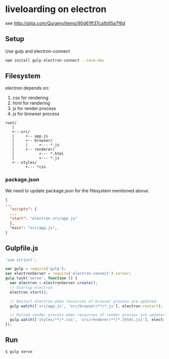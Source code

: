 # liveloarding on electron
see http://qiita.com/Quramy/items/90d61ff37ca1b95a7f6d

## Setup
Use gulp and electron-connect
```sh
npm install gulp electron-connect --save-dev
```

## Filesystem
electron depends on:
1. css for rendering
2. html for rendering
3. js for render process
4. js for browser process

```
root/
   |
   +---src/
   |     +-- app.js
   |     +-- browser/
   |     |     +--- *.js
   |     +-- renderer/
   |           +--- *.html
   |           +--- *.js
   +---styles/
         +--- *css
```

### package.json
We need to update package.json for the filesystem mentioned above.
```json
{
...
  "scripts": {
  ...
  "start": "electron src/app.js"
  },
  "main": "src/app.js",
}
```

## Gulpfile.js
```js
'use strinct';

var gulp = require('gulp');
var electronServer = require('electron-connect').server;
gulp.task('serve', function () {
  var electron = electronServer.create();
  // Startup electron
  electron.start();

  // Restart electron when resources of browser process are updated
  gulp.watch(['src/app.js', 'src/browser/**/*.js'], electron.restart);

  // Reload render process when resources of render process are updated
  gulp.watch(['styles/**/*.css', 'src/renderer/**/*.{html,js}'], electron.reload);
});

```

## Run
```sh
$ gulp serve
```
